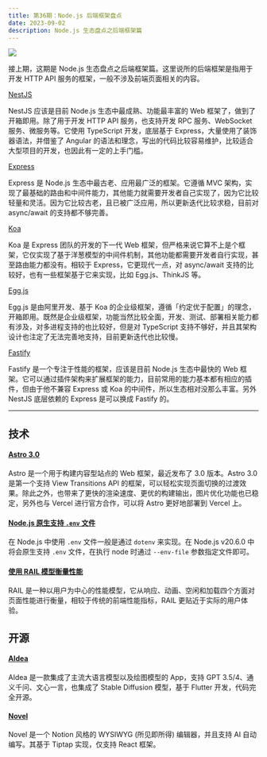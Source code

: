 ```yaml
---
title: 第36期：Node.js 后端框架盘点
date: 2023-09-02
description: Node.js 生态盘点之后端框架篇
---
```


![](/static/weekly/issue-36-cover.jpg)

接上期，这期是 Node.js 生态盘点之后端框架篇。这里说所的后端框架是指用于开发 HTTP API 服务的框架，一般不涉及前端页面相关的内容。

[NestJS](https://nestjs.com/)

NestJS 应该是目前 Node.js 生态中最成熟、功能最丰富的 Web 框架了，做到了开箱即用。除了用于开发 HTTP API 服务，也支持开发 RPC 服务、WebSocket 服务、微服务等。它使用 TypeScript 开发，底层基于 Express，大量使用了装饰器语法，并借鉴了 Angular 的语法和理念，写出的代码比较容易维护，比较适合大型项目的开发，也因此有一定的上手门槛。

[Express](https://expressjs.com/)

Express 是 Node.js 生态中最古老、应用最广泛的框架。它遵循 MVC 架构，实现了最基础的路由和中间件能力，其他能力就需要开发者自己实现了，因为它比较轻量和灵活。因为它比较古老，且已被广泛应用，所以更新迭代比较求稳，目前对 async/await 的支持都不够完善。

[Koa](https://koajs.com/)

Koa 是 Express 团队的开发的下一代 Web 框架，但严格来说它算不上是个框架，它仅实现了基于洋葱模型的中间件机制，其他功能都需要开发者自行实现，甚至路由能力都没有。相较于 Express，它更现代一点，对 async/await 支持的比较好，也有一些框架基于它来实现，比如 Egg.js、ThinkJS 等。

[Egg.js](https://eggjs.org/)

Egg.js 是由阿里开发、基于 Koa 的企业级框架，遵循「约定优于配置」的理念，开箱即用。既然是企业级框架，功能当然比较全面，开发、测试、部署相关能力都有涉及，对多进程支持的也比较好，但是对 TypeScript 支持不够好，并且其架构设计也注定了无法完善地支持，目前更新迭代也比较慢。

[Fastify](https://fastify.dev/)

Fastify 是一个专注于性能的框架，应该是目前 Node.js 生态中最快的 Web 框架。它可以通过插件架构来扩展框架的能力，目前常用的能力基本都有相应的插件，但由于他不兼容 Express 或 Koa 的中间件，所以生态相对没那么丰富。另外 NestJS 底层依赖的 Express 是可以换成 Fastify 的。

<hr />

## 技术

#### [Astro 3.0](https://astro.build/blog/astro-3/)

Astro 是一个用于构建内容型站点的 Web 框架，最近发布了 3.0 版本。Astro 3.0 是第一个支持 View Transitions API 的框架，可以轻松实现页面切换的过渡效果。除此之外，也带来了更快的渲染速度、更优的构建输出，图片优化功能也已稳定，另外也与 Vercel 进行官方合作，可以将 Astro 更好地部署到 Vercel 上。

#### [Node.js 原生支持 `.env` 文件](https://github.com/nodejs/node/pull/49185)

在 Node.js 中使用 `.env` 文件一般是通过 `dotenv` 来实现。在 Node.js v20.6.0 中将会原生支持 `.env` 文件，在执行 node 时通过 `--env-file` 参数指定文件即可。

#### [使用 RAIL 模型衡量性能](https://web.dev/rail/)

RAIL 是一种以用户为中心的性能模型，它从响应、动画、空闲和加载四个方面对页面性能进行衡量，相较于传统的前端性能指标，RAIL 更贴近于实际的用户体验。

## 开源

#### [AIdea](https://github.com/mylxsw/aidea)

AIdea 是一款集成了主流大语言模型以及绘图模型的 App，支持 GPT 3.5/4、通义千问、文心一言，也集成了 Stable Diffusion 模型，基于 Flutter 开发，代码完全开源。

#### [Novel](https://github.com/steven-tey/novel)

Novel 是一个 Notion 风格的 WYSIWYG (所见即所得) 编辑器，并且支持 AI 自动编写。其基于 Tiptap 实现，仅支持 React 框架。
